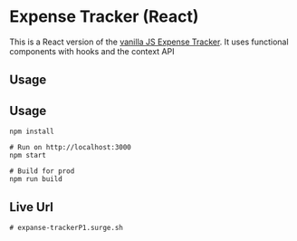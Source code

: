 # Expense Tracker (React)

This is a React version of the [vanilla JS Expense Tracker](https://github.com/bradtraversy/vanillawebprojects/tree/master/expense-tracker). It uses functional components with hooks and the context API

## Usage
## Usage
```
npm install

# Run on http://localhost:3000
npm start

# Build for prod
npm run build

```

## Live Url

```
# expanse-trackerP1.surge.sh
```